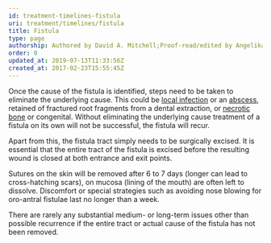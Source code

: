 ```yaml
---
id: treatment-timelines-fistula
uri: treatment/timelines/fistula
title: Fistula
type: page
authorship: Authored by David A. Mitchell;Proof-read/edited by Angelika Sebald
order: 0
updated_at: 2019-07-13T11:33:56Z
created_at: 2017-02-23T15:55:45Z
---
```


<p>Once the cause of the fistula is identified, steps need to be
    taken to eliminate the underlying cause. This could be
    <a href="/diagnosis/a-z/infection">local infection</a> or an <a href="/diagnosis/a-z/abscess">abscess</a>,
        retained of fractured root fragments from a dental extraction,
        or <a href="/diagnosis/a-z/necrosis/hard">necrotic bone</a>        or congenital. Without eliminating the underlying cause
        treatment of a fistula on its own will not be successful,
        the fistula will recur.</p>
<p>Apart from this, the fistula tract simply needs to be surgically
    excised. It is essential that the entire tract of the fistula
    is excised before the resulting wound is closed at both entrance
    and exit points.</p>
<p>Sutures on the skin will be removed after 6 to 7 days (longer
    can lead to cross-hatching scars), on mucosa (lining of the
    mouth) are often left to dissolve. Discomfort or special
    strategies such as avoiding nose blowing for oro-antral fistulae
    last no longer than a week.</p>
<p>There are rarely any substantial medium- or long-term issues
    other than possible recurrence if the entire tract or actual
    cause of the fistula has not been removed.</p>
